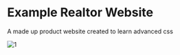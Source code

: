 # Example Realtor Website
A made up product website created to learn advanced css

![1](https://github.com/mikechoi1/realtor-website/blob/main/screenshot.png?raw=true)
